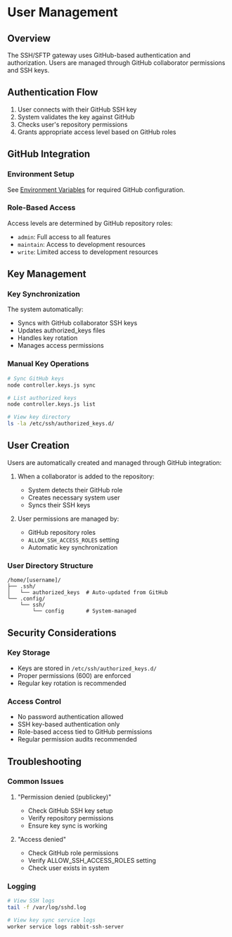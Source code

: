 # User Management

## Overview

The SSH/SFTP gateway uses GitHub-based authentication and authorization. Users are managed through GitHub collaborator permissions and SSH keys.

## Authentication Flow

1. User connects with their GitHub SSH key
2. System validates the key against GitHub
3. Checks user's repository permissions
4. Grants appropriate access level based on GitHub roles

## GitHub Integration

### Environment Setup

See [Environment Variables](environment.md#github-configuration) for required GitHub configuration.

### Role-Based Access

Access levels are determined by GitHub repository roles:

- `admin`: Full access to all features
- `maintain`: Access to development resources
- `write`: Limited access to development resources

## Key Management

### Key Synchronization

The system automatically:

- Syncs with GitHub collaborator SSH keys
- Updates authorized_keys files
- Handles key rotation
- Manages access permissions

### Manual Key Operations

```bash
# Sync GitHub keys
node controller.keys.js sync

# List authorized keys
node controller.keys.js list

# View key directory
ls -la /etc/ssh/authorized_keys.d/
```

## User Creation

Users are automatically created and managed through GitHub integration:

1. When a collaborator is added to the repository:

   - System detects their GitHub role
   - Creates necessary system user
   - Syncs their SSH keys

2. User permissions are managed by:
   - GitHub repository roles
   - `ALLOW_SSH_ACCESS_ROLES` setting
   - Automatic key synchronization

### User Directory Structure

```
/home/[username]/
├── .ssh/
│   └── authorized_keys  # Auto-updated from GitHub
└── .config/
    └── ssh/
        └── config       # System-managed
```

## Security Considerations

### Key Storage

- Keys are stored in `/etc/ssh/authorized_keys.d/`
- Proper permissions (600) are enforced
- Regular key rotation is recommended

### Access Control

- No password authentication allowed
- SSH key-based authentication only
- Role-based access tied to GitHub permissions
- Regular permission audits recommended

## Troubleshooting

### Common Issues

1. "Permission denied (publickey)"

   - Check GitHub SSH key setup
   - Verify repository permissions
   - Ensure key sync is working

2. "Access denied"
   - Check GitHub role permissions
   - Verify ALLOW_SSH_ACCESS_ROLES setting
   - Check user exists in system

### Logging

```bash
# View SSH logs
tail -f /var/log/sshd.log

# View key sync service logs
worker service logs rabbit-ssh-server
```

